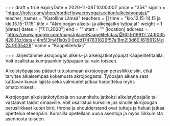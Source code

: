 +++
draft = true
expiryDate = 2020-11-08T10:00:00Z
price = "35€"
signin = "https://holvi.com/shop/nordicflowacroyoga/section/alkeistyopajat/"
teacher_names = "Karoliina Lämsä"
teachers = []
time = "klo.12.15-14.15 ja klo.15.15-17.15"
title = "Akrojoogan alkeis- ja alkeisjatko työpajat"
weight = 1
[dates]
dates = ["7.11.2020"]
end = ""
start = ""
[location]
address = "https://www.google.com/maps/place/Kaapelitehdas/@60.1619912,24.9035428,15z/data=!4m5!3m4!1s0x0:0xdd1747631829f57a!8m2!3d60.1619912!4d24.9035428"
name = "Kaapelitehdas"

+++
Järjestämme akrojoogan alkeis- ja alkeisjatkotyöpajat Kaapelitehtaalla. Voit osallistua kumpaankin työpajaan tai vain toiseen.

Alkeistyöpajassa pääset tutustumaan akrojoogan perusliikkeisiin, etkä tarvitse aikaisempaa kokemusta akrojoogasta. Työpajan aikana saat kattavan kuvan lajista sekä valmiudet jatkaa harjoittelua myös omatoimisesti.

Akrojoogan alkeisjatkotyöpaja on suunniteltu jatkoksi alkeistyöpajalle tai vastaavat taidot omaaville. Voit osallistua kurssille jos sinulle akrojoogan perusliikkeet kuten bird, throne ja shoulderstand ovat tuttuja ja haluat jatkaa opettelua eteenpäin. Kurssilla opetellaan uusia asentoja ja myös liikkumista asennosta toiseen.